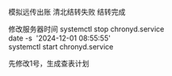 模拟远传出账
	清北结转失败
	结转完成
	
修改服务器时间
systemctl stop chronyd.service  
date -s  '2024-12-01 08:55:55'  
systemctl start chronyd.service

先修改1号，生成查表计划
